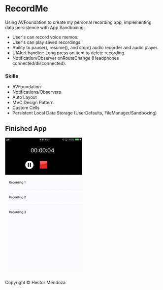 # RecordMe
Using AVFoundation to create my personal recording app, implementing data persistence with App Sandboxing.

- User's can record voice memos.
- User's can play saved recordings.
- Ability to pause(), resume(), and stop() audio recorder and audio player.
- UIAlert handler: Long press on item to delete recording.
- Notification/Observer onRouteChange (Headphones connected/disconnected).

### Skills
* AVFoundation
* Notifications/Observers
* Auto Layout
* MVC Design Pattern
* Custom Cells
* Persistent Local Data Storage (UserDefaults, FileManager/Sandboxing)


## Finished App
<img src="recordme.gif" width="250">

Copyright © Hector Mendoza
